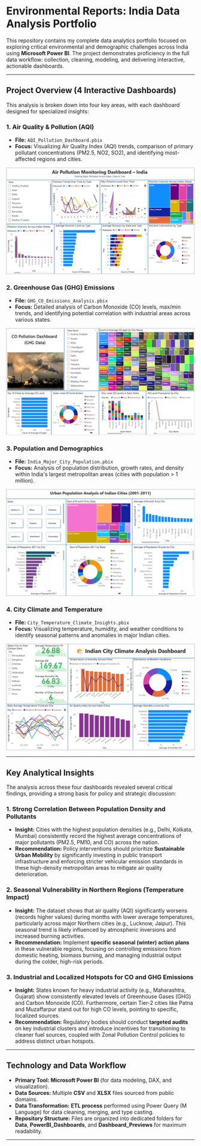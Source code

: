 # Environmental Reports: India Data Analysis Portfolio

This repository contains my complete data analytics portfolio focused on exploring critical environmental and demographic challenges across India using **Microsoft Power BI**. The project demonstrates proficiency in the full data workflow: collection, cleaning, modeling, and delivering interactive, actionable dashboards.

---

## Project Overview (4 Interactive Dashboards)

This analysis is broken down into four key areas, with each dashboard designed for specialized insights:

### 1. Air Quality & Pollution (AQI)

* **File:** `AQI_Pollution_Dashboard.pbix`
* **Focus:** Visualizing Air Quality Index (AQI) trends, comparison of primary pollutant concentrations (PM2.5, NO2, SO2), and identifying most-affected regions and cities.

![Air Quality Dashboard Preview](Dashboard_Previews/AQI_Pollution_Dashboard_Preview.png) 

### 2. Greenhouse Gas (GHG) Emissions

* **File:** `GHG_CO_Emissions_Analysis.pbix`
* **Focus:** Detailed analysis of Carbon Monoxide (CO) levels, max/min trends, and identifying potential correlation with industrial areas across various states.

![GHG Emissions Dashboard Preview](Dashboard_Previews/GHG_CO_Emissions_Analysis_Preview.png) 

### 3. Population and Demographics

* **File:** `India_Major_City_Population.pbix`
* **Focus:** Analysis of population distribution, growth rates, and density within India's largest metropolitan areas (cities with population > 1 million).

![Population Analysis Dashboard Preview](Dashboard_Previews/India_Major_City_Population_Preview.png) 

### 4. City Climate and Temperature

* **File:** `City_Temperature_Climate_Insights.pbix`
* **Focus:** Visualizing temperature, humidity, and weather conditions to identify seasonal patterns and anomalies in major Indian cities.

![Climate Insights Dashboard Preview](Dashboard_Previews/City_Temperature_Climate_Insights_Preview.png) 

---

## Key Analytical Insights

The analysis across these four dashboards revealed several critical findings, providing a strong basis for policy and strategic discussion:

### 1. Strong Correlation Between Population Density and Pollutants

* **Insight:** Cities with the highest population densities (e.g., Delhi, Kolkata, Mumbai) consistently record the highest average concentrations of major pollutants (PM2.5, PM10, and CO) across the nation.
* **Recommendation:** Policy interventions should prioritize **Sustainable Urban Mobility** by significantly investing in public transport infrastructure and enforcing stricter vehicular emission standards in these high-density metropolitan areas to mitigate air quality deterioration.

### 2. Seasonal Vulnerability in Northern Regions (Temperature Impact)

* **Insight:** The dataset shows that air quality (AQI) significantly worsens (records higher values) during months with lower average temperatures, particularly across major Northern cities (e.g., Lucknow, Jaipur). This seasonal trend is likely influenced by atmospheric inversions and increased burning activities.
* **Recommendation:** Implement **specific seasonal (winter) action plans** in these vulnerable regions, focusing on controlling emissions from domestic heating, biomass burning, and managing industrial output during the colder, high-risk periods.

### 3. Industrial and Localized Hotspots for CO and GHG Emissions

* **Insight:** States known for heavy industrial activity (e.g., Maharashtra, Gujarat) show consistently elevated levels of Greenhouse Gases (GHG) and Carbon Monoxide (CO). Furthermore, certain Tier-2 cities like Patna and Muzaffarpur stand out for high CO levels, pointing to specific, localized sources.
* **Recommendation:** Regulatory bodies should conduct **targeted audits** on key industrial clusters and introduce incentives for transitioning to cleaner fuel sources, coupled with Zonal Pollution Control policies to address distinct urban hotspots.

---

## Technology and Data Workflow

* **Primary Tool:** **Microsoft Power BI** (for data modeling, DAX, and visualization).
* **Data Sources:** Multiple **CSV** and **XLSX** files sourced from public domains.
* **Data Transformation:** **ETL process** performed using Power Query (M Language) for data cleaning, merging, and type casting.
* **Repository Structure:** Files are organized into dedicated folders for **Data**, **PowerBI_Dashboards**, and **Dashboard_Previews** for maximum readability.

---
